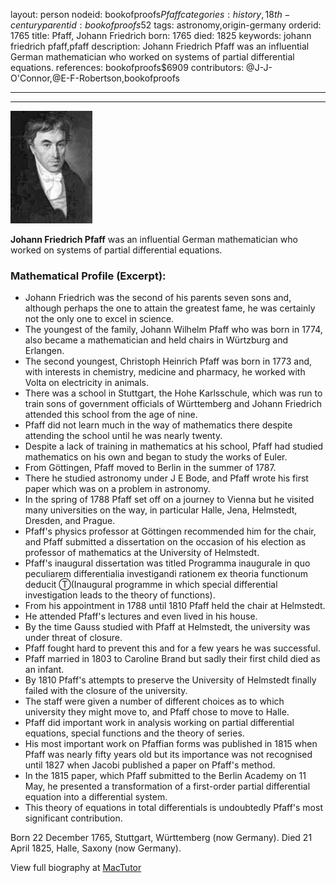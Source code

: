 layout: person
nodeid: bookofproofs$Pfaff
categories: history,18th-century
parentid: bookofproofs$52
tags: astronomy,origin-germany
orderid: 1765
title: Pfaff, Johann Friedrich
born: 1765
died: 1825
keywords: johann friedrich pfaff,pfaff
description: Johann Friedrich Pfaff was an influential German mathematician who worked on systems of partial differential equations.
references: bookofproofs$6909
contributors: @J-J-O'Connor,@E-F-Robertson,bookofproofs

---



---

![Pfaff.jpg](https://github.com/bookofproofs/bookofproofs.github.io/blob/main/_sources/_assets/images/portraits/Pfaff.jpg?raw=true)

**Johann Friedrich Pfaff** was an influential German mathematician who worked on systems of partial differential equations.

### Mathematical Profile (Excerpt):
* Johann Friedrich was the second of his parents seven sons and, although perhaps the one to attain the greatest fame, he was certainly not the only one to excel in science.
* The youngest of the family, Johann Wilhelm Pfaff who was born in 1774, also became a mathematician and held chairs in Würtzburg and Erlangen.
* The second youngest, Christoph Heinrich Pfaff was born in 1773 and, with interests in chemistry, medicine and pharmacy, he worked with Volta on electricity in animals.
* There was a school in Stuttgart, the Hohe Karlsschule, which was run to train sons of government officials of Württemberg and Johann Friedrich attended this school from the age of nine.
* Pfaff did not learn much in the way of mathematics there despite attending the school until he was nearly twenty.
* Despite a lack of training in mathematics at his school, Pfaff had studied mathematics on his own and began to study the works of Euler.
* From Göttingen, Pfaff moved to Berlin in the summer of 1787.
* There he studied astronomy under J E Bode, and Pfaff wrote his first paper which was on a problem in astronomy.
* In the spring of 1788 Pfaff set off on a journey to Vienna but he visited many universities on the way, in particular Halle, Jena, Helmstedt, Dresden, and Prague.
* Pfaff's physics professor at Göttingen recommended him for the chair, and Pfaff submitted a dissertation on the occasion of his election as professor of mathematics at the University of Helmstedt.
* Pfaff's inaugural dissertation was titled Programma inaugurale in quo peculiarem differentialia investigandi rationem ex theoria functionum deducit Ⓣ(Inaugural programme in which special differential investigation leads to the theory of functions).
* From his appointment in 1788 until 1810 Pfaff held the chair at Helmstedt.
* He attended Pfaff's lectures and even lived in his house.
* By the time Gauss studied with Pfaff at Helmstedt, the university was under threat of closure.
* Pfaff fought hard to prevent this and for a few years he was successful.
* Pfaff married in 1803 to Caroline Brand but sadly their first child died as an infant.
* By 1810 Pfaff's attempts to preserve the University of Helmstedt finally failed with the closure of the university.
* The staff were given a number of different choices as to which university they might move to, and Pfaff chose to move to Halle.
* Pfaff did important work in analysis working on partial differential equations, special functions and the theory of series.
* His most important work on Pfaffian forms was published in 1815 when Pfaff was nearly fifty years old but its importance was not recognised until 1827 when Jacobi published a paper on Pfaff's method.
* In the 1815 paper, which Pfaff submitted to the Berlin Academy on 11 May, he presented a transformation of a first-order partial differential equation into a differential system.
* This theory of equations in total differentials is undoubtedly Pfaff's most significant contribution.

Born 22 December 1765, Stuttgart, Württemberg (now Germany). Died 21 April 1825, Halle, Saxony (now Germany).

View full biography at [MacTutor](https://mathshistory.st-andrews.ac.uk/Biographies/Pfaff/)
